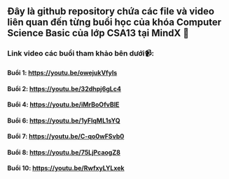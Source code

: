 ## Đây là github repository chứa các file và video liên quan đến từng buổi học của khóa Computer Science Basic của lớp CSA13 tại MindX 📖
### Link video các buổi tham khảo bên dưới📹:
#### Buổi 1: https://youtu.be/owejukVfyls
#### Buổi 2: https://youtu.be/32dhpj6gLc4
#### Buổi 4: https://youtu.be/iMrBoOfvBIE
#### Buổi 6: https://youtu.be/1yFlqML1sYQ
#### Buổi 7: https://youtu.be/C-qo0wFSvb0
#### Buổi 8: https://youtu.be/75LjPcaogZ8
#### Buổi 10: https://youtu.be/RwfxyLYLxek